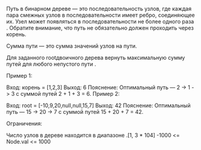 Путь в бинарном дереве — это последовательность узлов, где каждая пара смежных узлов в последовательности имеет ребро, соединяющее их. Узел может появляться в последовательности не более одного раза . Обратите внимание, что путь не обязательно должен проходить через корень.

Сумма пути — это сумма значений узлов на пути.

Для заданного rootдвоичного дерева вернуть максимальную сумму путей для любого непустого пути .

Пример 1:

Вход: корень = [1,2,3]
Выход: 6
Пояснение: Оптимальный путь — 2 -> 1 -> 3 с суммой путей 2 + 1 + 3 = 6.
Пример 2:

Вход: root = [-10,9,20,null,null,15,7]
Выход: 42
Пояснение: Оптимальный путь — 15 -> 20 -> 7 с суммой путей 15 + 20 + 7 = 42.

Ограничения:

Число узлов в дереве находится в диапазоне .[1, 3 * 104]
-1000 <= Node.val <= 1000
